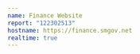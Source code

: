 ```yaml
---
name: Finance Website
report: "122302513"
hostname: https://finance.smgov.net
realtime: true
---
```

